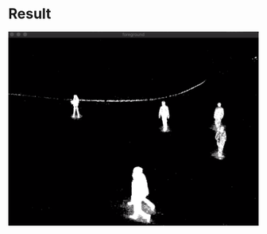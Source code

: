 # Result

[![Watch the video](https://github.com/BigTsung/CV/blob/master/result/BackgroundSubtraction.png)](https://github.com/BigTsung/CV/blob/master/result/BackgroundSubtraction.mp4)
